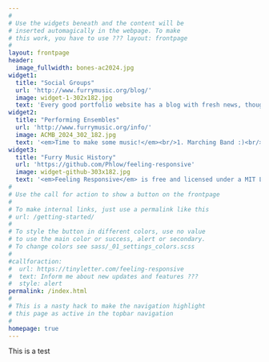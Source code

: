 ```yaml
---
#
# Use the widgets beneath and the content will be
# inserted automagically in the webpage. To make
# this work, you have to use ??? layout: frontpage
#
layout: frontpage
header:
  image_fullwidth: bones-ac2024.jpg
widget1:
  title: "Social Groups"
  url: 'http://www.furrymusic.org/blog/'
  image: widget-1-302x182.jpg
  text: 'Every good portfolio website has a blog with fresh news, thoughts and develop&shy;ments of your activities. <em>Feeling Responsive</em> offers you a fully functional blog with an archive page to give readers a quick overview of all your posts.'
widget2:
  title: "Performing Ensembles"
  url: 'http://www.furrymusic.org/info/'
  image: ACMB_2024_302_182.jpg
  text: '<em>Time to make some music!</em><br/>1. Marching Band :)<br/>2. Big Band.<br/>3. Furry Choir.<br/>4. Disco Band.<br/>5. etc ...'
widget3:
  title: "Furry Music History"
  url: 'https://github.com/Phlow/feeling-responsive'
  image: widget-github-303x182.jpg
  text: '<em>Feeling Responsive</em> is free and licensed under a MIT License. Make it your own and start building. The code is well-documented and explains you how it works.'
#
# Use the call for action to show a button on the frontpage
#
# To make internal links, just use a permalink like this
# url: /getting-started/
#
# To style the button in different colors, use no value
# to use the main color or success, alert or secondary.
# To change colors see sass/_01_settings_colors.scss
#
#callforaction:
#  url: https://tinyletter.com/feeling-responsive
#  text: Inform me about new updates and features ???
#  style: alert
permalink: /index.html
#
# This is a nasty hack to make the navigation highlight
# this page as active in the topbar navigation
#
homepage: true
---
```


This is a test
